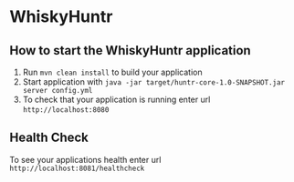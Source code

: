 # WhiskyHuntr

How to start the WhiskyHuntr application
---

1. Run `mvn clean install` to build your application
1. Start application with `java -jar target/huntr-core-1.0-SNAPSHOT.jar server config.yml`
1. To check that your application is running enter url `http://localhost:8080`

Health Check
---

To see your applications health enter url `http://localhost:8081/healthcheck`
